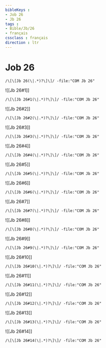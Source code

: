 ```yaml
---
bibleKeys : 
- Job 26
- Jb 26
tags : 
- Bible/Jb/26
- français
cssclass : français
direction : ltr
---
```


# Job 26

```query
/\[\[Jb 26(\|.*)?\]\]/ -file:"COM Jb 26"
```



![[Jb 26#1]]

```query
/\[\[Jb 26#1(\|.*)?\]\]/ -file:"COM Jb 26"
```

![[Jb 26#2]]

```query
/\[\[Jb 26#2(\|.*)?\]\]/ -file:"COM Jb 26"
```

![[Jb 26#3]]

```query
/\[\[Jb 26#3(\|.*)?\]\]/ -file:"COM Jb 26"
```

![[Jb 26#4]]

```query
/\[\[Jb 26#4(\|.*)?\]\]/ -file:"COM Jb 26"
```

![[Jb 26#5]]

```query
/\[\[Jb 26#5(\|.*)?\]\]/ -file:"COM Jb 26"
```

![[Jb 26#6]]

```query
/\[\[Jb 26#6(\|.*)?\]\]/ -file:"COM Jb 26"
```

![[Jb 26#7]]

```query
/\[\[Jb 26#7(\|.*)?\]\]/ -file:"COM Jb 26"
```

![[Jb 26#8]]

```query
/\[\[Jb 26#8(\|.*)?\]\]/ -file:"COM Jb 26"
```

![[Jb 26#9]]

```query
/\[\[Jb 26#9(\|.*)?\]\]/ -file:"COM Jb 26"
```

![[Jb 26#10]]

```query
/\[\[Jb 26#10(\|.*)?\]\]/ -file:"COM Jb 26"
```

![[Jb 26#11]]

```query
/\[\[Jb 26#11(\|.*)?\]\]/ -file:"COM Jb 26"
```

![[Jb 26#12]]

```query
/\[\[Jb 26#12(\|.*)?\]\]/ -file:"COM Jb 26"
```

![[Jb 26#13]]

```query
/\[\[Jb 26#13(\|.*)?\]\]/ -file:"COM Jb 26"
```

![[Jb 26#14]]

```query
/\[\[Jb 26#14(\|.*)?\]\]/ -file:"COM Jb 26"
```

